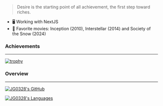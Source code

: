 > Desire is the starting point of all achievement, the first step toward riches.

- 🖥️ Working with NextJS
- 🎥 Favorite movies: Inception (2010), Interstellar (2014) and Society of the Snow (2024)

### Achievements
---

[![trophy](https://github-profile-trophy.vercel.app/?username=jg0328&title=MultiLanguage,Repositories,Commits&theme=dracula&margin-w=10)](https://github.com/ryo-ma/github-profile-trophy)

### Overview
---

[![JG0328's GitHub](https://github-readme-stats.vercel.app/api?username=oliverdhz&custom_title=My%20Activity&include_all_commits=true&count_private=true&show_icons=true&theme=dracula&hide=prs,contribs,issues)](https://github.com/anuraghazra/github-readme-stats)

[![JG0328's Languages](https://github-readme-stats.vercel.app/api/top-langs/?username=oliverdhz&layout=compact&custom_title=My%20Top%2010&langs_count=10&theme=dracula)](https://github.com/anuraghazra/github-readme-stats)
